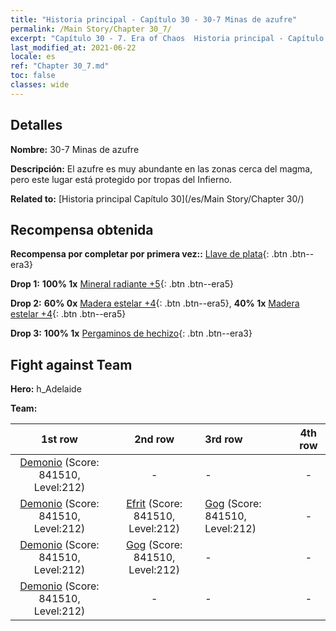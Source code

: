 ```yaml
---
title: "Historia principal - Capítulo 30 - 30-7 Minas de azufre"
permalink: /Main Story/Chapter 30_7/
excerpt: "Capítulo 30 - 7. Era of Chaos  Historia principal - Capítulo 30_7. 30-7 Minas de azufre"
last_modified_at: 2021-06-22
locale: es
ref: "Chapter 30_7.md"
toc: false
classes: wide
---
```


## Detalles

 **Nombre:** 30-7 Minas de azufre

 **Descripción:** El azufre es muy abundante en las zonas cerca del magma, pero este lugar está protegido por tropas del Infierno.

 **Related to:** [Historia principal Capítulo 30](/es/Main Story/Chapter 30/)

## Recompensa obtenida

 **Recompensa por completar por primera vez::** [Llave de plata](/ItemsES/con_693/){: .btn .btn--era3}

 **Drop 1:** **100% 1x** [Mineral radiante +5](/ItemsES/mat_96/){: .btn .btn--era5}

 **Drop 2:** **60% 0x** [Madera estelar +4](/ItemsES/mat_90/){: .btn .btn--era5}, **40% 1x** [Madera estelar +4](/ItemsES/mat_90/){: .btn .btn--era5}

 **Drop 3:** **100% 1x** [Pergaminos de hechizo](/ItemsES/con_694/){: .btn .btn--era3}


## Fight against Team
 **Hero:** h_Adelaide

 **Team:**


  | 1st row | 2nd row | 3rd row | 4th row |
  |:----:|:----:|:----|:----:|
  | [Demonio](/es/units/Demon/) (Score: 841510, Level:212)  | - | - | - |
  | [Demonio](/es/units/Demon/) (Score: 841510, Level:212)  | [Efrit](/es/units/Efreeti/) (Score: 841510, Level:212)  | [Gog](/es/units/Gog/) (Score: 841510, Level:212)  | - |
  | [Demonio](/es/units/Demon/) (Score: 841510, Level:212)  | [Gog](/es/units/Gog/) (Score: 841510, Level:212)  | - | - |
  | [Demonio](/es/units/Demon/) (Score: 841510, Level:212)  | - | - | - |



